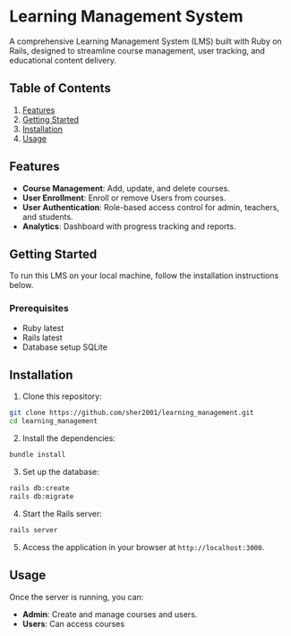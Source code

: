 # Learning Management System

A comprehensive Learning Management System (LMS) built with Ruby on Rails, designed to streamline course management, user tracking, and educational content delivery.

## Table of Contents
1. [Features](#features)
2. [Getting Started](#getting-started)
3. [Installation](#installation)
4. [Usage](#usage)

## Features
* **Course Management**: Add, update, and delete courses.
* **User Enrollment**: Enroll or remove Users from courses.
* **User Authentication**: Role-based access control for admin, teachers, and students.
* **Analytics**: Dashboard with progress tracking and reports.

## Getting Started
To run this LMS on your local machine, follow the installation instructions below.

### Prerequisites
* Ruby latest
* Rails latest
* Database setup SQLite

## Installation
1. Clone this repository:
```bash
git clone https://github.com/sher2001/learning_management.git
cd learning_management
```

2. Install the dependencies:
```bash
bundle install
```

3. Set up the database:
```bash
rails db:create
rails db:migrate
```

4. Start the Rails server:
```bash
rails server
```

5. Access the application in your browser at `http://localhost:3000`.

## Usage
Once the server is running, you can:
* **Admin**: Create and manage courses and users.
* **Users**: Can access courses
